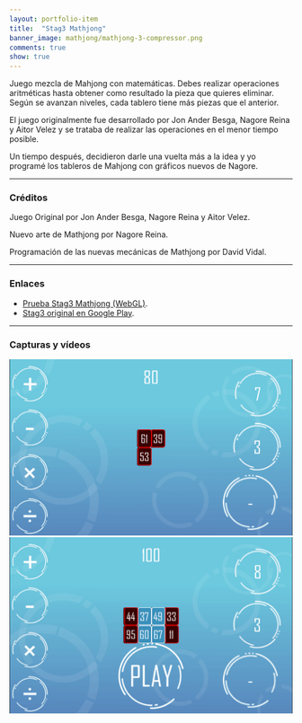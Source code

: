 ```yaml
---
layout: portfolio-item
title:  "Stag3 Mathjong"
banner_image: mathjong/mathjong-3-compressor.png
comments: true
show: true
---
```


Juego mezcla de Mahjong con matemáticas. Debes realizar operaciones aritméticas hasta obtener como resultado la pieza que quieres eliminar. Según se avanzan niveles, cada tablero tiene más piezas que el anterior.

El juego originalmente fue desarrollado por Jon Ander Besga, Nagore Reina y Aitor Velez y se trataba de realizar las operaciones en el menor tiempo posible.

Un tiempo después, decidieron darle una vuelta más a la idea y yo programé los tableros de Mahjong con gráficos nuevos de Nagore.

---

### Créditos
Juego Original por Jon Ander Besga, Nagore Reina y Aitor Velez.

Nuevo arte de Mathjong por Nagore Reina.

Programación de las nuevas mecánicas de Mathjong por David Vidal.

---

### Enlaces
* [Prueba Stag3 Mathjong (WebGL)](/assets/builds/mathjong/index.html).
* [Stag3 original en Google Play](https://play.google.com/store/apps/details?id=org.fordevgames.stagemath&hl=es).

---

### Capturas y vídeos
![Nivel 2](/assets/images/mathjong/mathjong-2-compressor.png "Nivel 2")
![Nivel 3](/assets/images/mathjong/mathjong-3-compressor.png "Nivel 3")